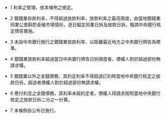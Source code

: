 * 1 利率之管理，依本條例之規定。

* 2 銀錢業存款利率，不得超過放款利率，放款利率之最高限度，由當地銀錢業同業公會斟酌金融市場情形，逐日擬定同業日拆及放款日拆，報請中央銀行核定牌告實施。

* 3 未設中央銀行施行之銀錢業放款利率，以距離最近地方之中央銀行牌告為標準。

* 4 銀錢業放款利率超過當日中央銀行牌告日拆限度者，債權人對於超過部份無請求權。

* 5 銀錢業以外之金錢債務，其約定利率不得超過訂約時當地中央銀行核定之放款日拆，超過者債權人對於超過部份無請求權。

* 6 應付利息之金錢債務，其利率未經約定者，債權人得請求按照當地中央銀行核定之放款日拆二分之一計算。

* 7 本條例自公布日施行。

